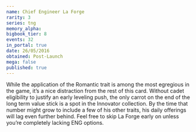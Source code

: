 ```yaml
---
name: Chief Engineer La Forge
rarity: 3
series: tng
memory_alpha:
bigbook_tier: 8
events: 32
in_portal: true
date: 26/05/2016
obtained: Post-Launch
mega: false
published: true
---
```


While the application of the Romantic trait is among the most egregious in the game, it’s a nice distraction from the rest of this card. Without cadet eligibility to justify an early leveling push, the only carrot on the end of the long term value stick is a spot in the Innovator collection. By the time that number might grow to include a few of his other traits, his daily offerings will lag even further behind. Feel free to skip La Forge early on unless you’re completely lacking ENG options.
